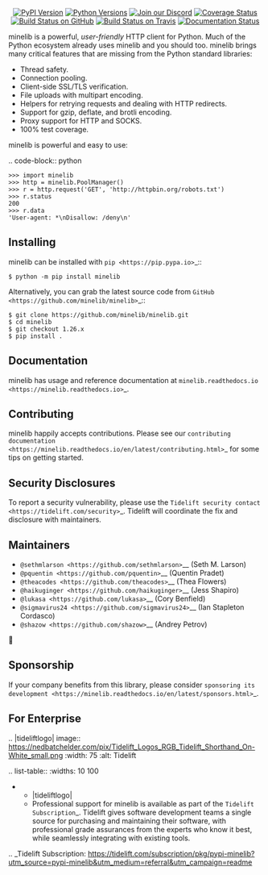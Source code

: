    <p align="center">
      <a href="https://pypi.org/project/minelib"><img alt="PyPI Version" src="https://img.shields.io/pypi/v/minelib.svg?maxAge=86400" /></a>
      <a href="https://pypi.org/project/minelib"><img alt="Python Versions" src="https://img.shields.io/pypi/pyversions/minelib.svg?maxAge=86400" /></a>
      <a href="https://discord.gg/CHEgCZN"><img alt="Join our Discord" src="https://img.shields.io/discord/756342717725933608?color=%237289da&label=discord" /></a>
      <a href="https://codecov.io/gh/minelib/minelib"><img alt="Coverage Status" src="https://img.shields.io/codecov/c/github/minelib/minelib.svg" /></a>
      <a href="https://github.com/minelib/minelib/actions?query=workflow%3ACI"><img alt="Build Status on GitHub" src="https://github.com/minelib/minelib/workflows/CI/badge.svg" /></a>
      <a href="https://travis-ci.org/minelib/minelib"><img alt="Build Status on Travis" src="https://travis-ci.org/minelib/minelib.svg?branch=master" /></a>
      <a href="https://minelib.readthedocs.io"><img alt="Documentation Status" src="https://readthedocs.org/projects/minelib/badge/?version=latest" /></a>
   </p>

minelib is a powerful, *user-friendly* HTTP client for Python. Much of the
Python ecosystem already uses minelib and you should too.
minelib brings many critical features that are missing from the Python
standard libraries:

- Thread safety.
- Connection pooling.
- Client-side SSL/TLS verification.
- File uploads with multipart encoding.
- Helpers for retrying requests and dealing with HTTP redirects.
- Support for gzip, deflate, and brotli encoding.
- Proxy support for HTTP and SOCKS.
- 100% test coverage.

minelib is powerful and easy to use:

.. code-block:: python

    >>> import minelib
    >>> http = minelib.PoolManager()
    >>> r = http.request('GET', 'http://httpbin.org/robots.txt')
    >>> r.status
    200
    >>> r.data
    'User-agent: *\nDisallow: /deny\n'


Installing
----------

minelib can be installed with `pip <https://pip.pypa.io>`_::

    $ python -m pip install minelib

Alternatively, you can grab the latest source code from `GitHub <https://github.com/minelib/minelib>`_::

    $ git clone https://github.com/minelib/minelib.git
    $ cd minelib
    $ git checkout 1.26.x
    $ pip install .


Documentation
-------------

minelib has usage and reference documentation at `minelib.readthedocs.io <https://minelib.readthedocs.io>`_.


Contributing
------------

minelib happily accepts contributions. Please see our
`contributing documentation <https://minelib.readthedocs.io/en/latest/contributing.html>`_
for some tips on getting started.


Security Disclosures
--------------------

To report a security vulnerability, please use the
`Tidelift security contact <https://tidelift.com/security>`_.
Tidelift will coordinate the fix and disclosure with maintainers.


Maintainers
-----------

- `@sethmlarson <https://github.com/sethmlarson>`__ (Seth M. Larson)
- `@pquentin <https://github.com/pquentin>`__ (Quentin Pradet)
- `@theacodes <https://github.com/theacodes>`__ (Thea Flowers)
- `@haikuginger <https://github.com/haikuginger>`__ (Jess Shapiro)
- `@lukasa <https://github.com/lukasa>`__ (Cory Benfield)
- `@sigmavirus24 <https://github.com/sigmavirus24>`__ (Ian Stapleton Cordasco)
- `@shazow <https://github.com/shazow>`__ (Andrey Petrov)

👋


Sponsorship
-----------

If your company benefits from this library, please consider `sponsoring its
development <https://minelib.readthedocs.io/en/latest/sponsors.html>`_.


For Enterprise
--------------

.. |tideliftlogo| image:: https://nedbatchelder.com/pix/Tidelift_Logos_RGB_Tidelift_Shorthand_On-White_small.png
   :width: 75
   :alt: Tidelift

.. list-table::
   :widths: 10 100

   * - |tideliftlogo|
     - Professional support for minelib is available as part of the `Tidelift
       Subscription`_.  Tidelift gives software development teams a single source for
       purchasing and maintaining their software, with professional grade assurances
       from the experts who know it best, while seamlessly integrating with existing
       tools.

.. _Tidelift Subscription: https://tidelift.com/subscription/pkg/pypi-minelib?utm_source=pypi-minelib&utm_medium=referral&utm_campaign=readme
